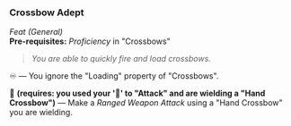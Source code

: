 ### Crossbow Adept
*Feat (General)*  
**Pre-requisites:** *Proficiency* in "Crossbows"  

> *You are able to quickly fire and load crossbows.*

♾️ — You ignore the "Loading" property of "Crossbows".

🔵 **(requires: you used your '🔷' to "Attack" and are wielding a "Hand Crossbow")** — Make a *Ranged Weapon Attack* using a "Hand Crossbow" you are wielding.
